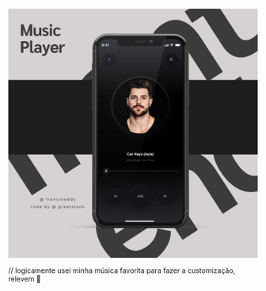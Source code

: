 ![Texto alternativo](https://github.com/francinedds/music-player-dark/blob/main/medias/mockup-music-player-dark.png)

// logicamente usei minha música favorita para fazer a customização, relevem 🤭
